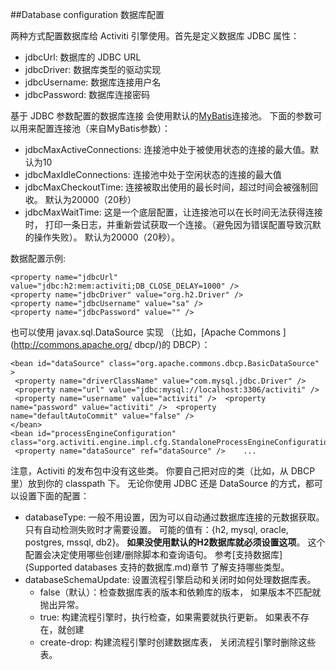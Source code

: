 ##Database configuration 数据库配置

两种方式配置数据库给 Activiti 引擎使用。首先是定义数据库 JDBC 属性：

* jdbcUrl: 数据库的 JDBC URL
* jdbcDriver: 数据库类型的驱动实现
* jdbcUsername: 数据库连接用户名
* jdbcPassword: 数据库连接密码

基于 JDBC 参数配置的数据库连接 会使用默认的[MyBatis](http://www.mybatis.org/)连接池。 下面的参数可以用来配置连接池（来自MyBatis参数）：

* jdbcMaxActiveConnections: 连接池中处于被使用状态的连接的最大值。默认为10
* jdbcMaxIdleConnections: 连接池中处于空闲状态的连接的最大值
* jdbcMaxCheckoutTime: 连接被取出使用的最长时间，超过时间会被强制回收。 默认为20000（20秒）
* jdbcMaxWaitTime: 这是一个底层配置，让连接池可以在长时间无法获得连接时， 打印一条日志，并重新尝试获取一个连接。（避免因为错误配置导致沉默的操作失败）。 默认为20000（20秒）。

数据配置示例: 

	<property name="jdbcUrl" value="jdbc:h2:mem:activiti;DB_CLOSE_DELAY=1000" />
	<property name="jdbcDriver" value="org.h2.Driver" />
	<property name="jdbcUsername" value="sa" />
	<property name="jdbcPassword" value="" />

也可以使用 javax.sql.DataSource 实现 （比如，[Apache Commons ](http://commons.apache.org/
dbcp/)的 DBCP）：

	<bean id="dataSource" class="org.apache.commons.dbcp.BasicDataSource" > 
	 <property name="driverClassName" value="com.mysql.jdbc.Driver" />  
	 <property name="url" value="jdbc:mysql://localhost:3306/activiti" />  
	 <property name="username" value="activiti" />  <property name="password" value="activiti" />  <property name="defaultAutoCommit" value="false" />
	</bean>      
	<bean id="processEngineConfiguration" class="org.activiti.engine.impl.cfg.StandaloneProcessEngineConfiguration">      
	 <property name="dataSource" ref="dataSource" />    ...

注意，Activiti 的发布包中没有这些类。 你要自己把对应的类（比如，从 DBCP 里）放到你的 classpath 下。
无论你使用 JDBC 还是 DataSource 的方式，都可以设置下面的配置：

* databaseType: 一般不用设置，因为可以自动通过数据库连接的元数据获取。 只有自动检测失败时才需要设置。 可能的值有：{h2, mysql, oracle, postgres, mssql, db2}。 **如果没使用默认的H2数据库就必须设置这项**。 这个配置会决定使用哪些创建/删除脚本和查询语句。 参考[支持数据库](Supported databases 支持的数据库.md)章节 了解支持哪些类型。
* databaseSchemaUpdate: 设置流程引擎启动和关闭时如何处理数据库表。
	* false（默认）：检查数据库表的版本和依赖库的版本， 如果版本不匹配就抛出异常。
	* true: 构建流程引擎时，执行检查，如果需要就执行更新。 如果表不存在，就创建
	* create-drop: 构建流程引擎时创建数据库表， 关闭流程引擎时删除这些表。